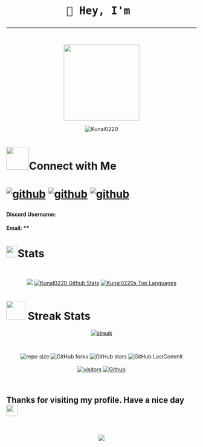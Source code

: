 
<div align='center'>
<pre>
<h1><span class="wave">👋 Hey, I'm </span><hr/></h1>
<img src = "" width="200" height="200"/>
</pre>
</div>
<div>
<p align='center'>
 <img src="https://github-profile-trophy.vercel.app/?username=Kunal0220&theme=monokai" alt="Kunal0220" />
</p>
</div>
<div align='center>
<p>QOTD</p>
<img src = "https://quotes-github-readme.vercel.app/api?type=horizontal&theme=catppuccin_mocha">
</p>
</div>
<div>
<h1><img src= "https://media.giphy.com/media/v1.Y2lkPTc5MGI3NjExMDc1NTAyOGU3MzE5YzZhNzVjYTlmZGQxMmY5MmU3MDg5MDhjZDliNyZjdD1z/SA0bQNKtlZOxOiKuV9/giphy.gif" width="60px" height="40px">About Me</h1>
<h2>Description<hr/></h2>
<p><i></i></p>
</div>
<div>
<h2>Work Experience<hr/></h2>
<p><i></i></p>
</div>
<div>
<p><h2>Tech stack of the project<hr/></h2></p>
<p align="center">
<a href="/">
<img src="https://skillicons.dev/icons?i=" />
</a>
</p>
</p>
</div>
<div align='center'>
<h1><img src= "https://media.giphy.com/media/v1.Y2lkPTc5MGI3NjExMjM5YmI1MTkzNzM2MzkwZTYwOGMwNGRlMzJkNDg0N2Y0NWUyN2UwOSZjdD1z/afn6ts3eRHxQ5pZtZ9/giphy.gif" width="60" height="60px">Connect with Me<h1>
<p><a href="https://github.com/Kunal0220"><img src="https://skillicons.dev/icons?i=github" style={{width:"20px", height:"20px"}} alt='github'/></a>
<a href = ""><img src="https://skillicons.dev/icons?i=twitter" style={{width:"20px", height:"20px"}} alt='github'/></a>
<a href = ""><img src="https://skillicons.dev/icons?i=linkedin" style={{width:"20px", height:"20px"}} alt='github'/></a>
<h4>Discord Username: </h4>
<h4>Email: **</h4>
</p>
</div>
<div>
<p><h1><img src="https://media.giphy.com/media/iY8CRBdQXODJSCERIr/giphy.gif" width="30px" height="30px">Stats</h1></p>
<br/>
 <p align="center">
 <img src = 'https://github-readme-activity-graph.cyclic.app/graph?username=Kunal0220&theme=react-dark'/>
 <a href="https://github.com/Kunal0220/github-readme-stats"><img alt="Kunal0220 Github Stats" src="https://github-readme-stats.vercel.app/api?username=Kunal0220&show_icons=true&count_private=true&theme=react&hide_border=true&bg_color=000000" /></a>
  <a href="https://github.com/Kunal0220/github-readme-stats"><img alt="Kunal0220s Top Languages" src="https://github-readme-stats.vercel.app/api/top-langs/?username=Kunal0220&langs_count=20&count_private=true&layout=compact&theme=react&hide_border=true&bg_color=000000" /></a>
  </p>
  <p><h1><img src="https://media.giphy.com/media/v1.Y2lkPTc5MGI3NjExYWEwZDZmMTdhZGEzMWQ3ZDlmNGFmZGEwZGJjMDQ1NzAzODg3ZmRmZCZjdD1z/LM7mVNy0iAZpTBAkIH/giphy.gif" width="50px" height="50px"> Streak Stats</h1></p>
  <p align="center">
    <p align="center">
      <a href="https://github.com/Kunal0220/github-readme-streak-stats">
          <img title="🔥 Get streak stats for your profile at git.io/streak-stats" alt=" streak" src="https://github-readme-streak-stats.herokuapp.com/?user=Kunal0220&theme=black-ice&hide_border=true&stroke=0000&background=000000"/>
      </a>
    </p>
</div>
<br/>
<div align="center">

![repo size](https://img.shields.io/github/repo-size/Kunal0220/Kunal0220?label=Repo%20Size&style=for-the-badge&labelColor=black&color=20bf6b)
![GitHub forks](https://img.shields.io/github/forks/Kunal0220/Kunal0220?&labelColor=black&color=0fb9b1&style=for-the-badge)
![GitHub stars](https://img.shields.io/github/stars/Kunal0220/Kunal0220?&labelColor=black&color=f7b731&style=for-the-badge)
![GitHub LastCommit](https://img.shields.io/github/last-commit/Kunal0220/Kunal0220?logo=github&labelColor=black&color=d1d8e0&style=for-the-badge)
<br/><br/>
[![visitors](https://visitor-badge.glitch.me/badge?page_id=Kunal0220&left_color=green&right_color=red)](https://github.com/Kunal0220)
[![Github](https://img.shields.io/github/followers/Kunal0220?label=Follow&style=social)](https://github.com/Kunal0220)
</div>
<br/>
<p align ='center'>
<h2> Thanks for visiting my profile. Have a nice day  <img src="https://github.com/TheDudeThatCode/TheDudeThatCode/blob/master/Assets/Hi.gif" width="30"></h2>
 </p>
 <br/>
<p align="center">
  <img src="https://capsule-render.vercel.app/api?type=waving&color=gradient&height=100&section=footer"/>
</p>
</div>

</div>
